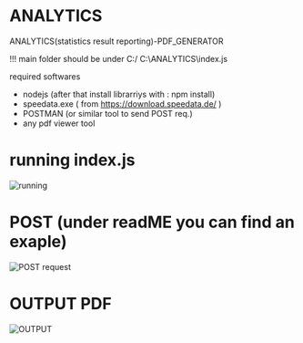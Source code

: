 # ANALYTICS
ANALYTICS(statistics result reporting)-PDF_GENERATOR

!!! main folder should be under C:/
C:\ANALYTICS\index.js

required softwares
- nodejs (after that install librarriys with :   npm install)
- speedata.exe ( from https://download.speedata.de/ )
- POSTMAN (or similar tool to send POST req.)
- any pdf viewer tool

# running index.js  
![running](https://github.com/mustafa-senyuz/ANALYTICS/assets/113122475/fcb082a0-bb3f-413f-b879-1abb3db9377a)

# POST (under readME you can find an exaple) 
![POST request](https://github.com/mustafa-senyuz/ANALYTICS/assets/113122475/8ac73a4f-8a13-4455-bfe1-077514e3b391)

# OUTPUT PDF 
![OUTPUT](https://github.com/mustafa-senyuz/ANALYTICS/assets/113122475/2cb5d5ef-ad23-4fbf-b254-b215b9bd6dd5)


